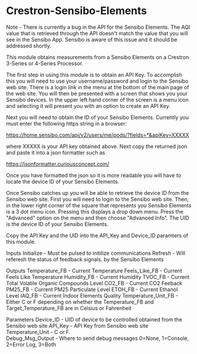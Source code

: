 # Crestron-Sensibo-Elements

Note - There is currently a bug in the API for the Sensibo Elements.  The AQI
value that is retrieved through the API doesn't match the value that you will
see in the Sensibo App.  Sensibo is aware of this issue and it should be addressed
shortly.

This module obtains measurements from a Sensibo Elements on a Crestron 3-Series or 
4-Series Processor.  

The first step in using this module is to obtain an API Key.  To accomplish 
this you will need to use your username/password and login to the Sensibo 
web site.  There is a login link in the menu at the bottom of the main 
page of the web site.  You will then be presented with a screen that shows 
you your Sensibo devices.  In the upper left hand corner of the screen is 
a menu icon and selecting it will present you with an option to create an 
API Key.

Next you will need to obtain the ID of your Sensibo Elements.  Currently you
must enter the following https string in a browser:

https://home.sensibo.com/api/v2/users/me/pods/?fields=*&apiKey=XXXXX

where XXXXX is your API key obtained above. Next copy the returned json and
paste it into a json formatter such as

https://jsonformatter.curiousconcept.com/

Once you have formatted the json so it is more readable you will have to
locate the device ID of your Sensibo Elements.

Once Sensibo catches up you will be able to retrieve the device ID from the
Sensibo web site. First you will need to login to the Sensibo web site. Then,
in the lower right corner of the square that represents you Sensibo Elements
 is a 3 dot menu icon.  Pressing this displays a drop down
menu.  Press the "Advanced" option on the menu and then choose "Advanced Info".
The UID is the device ID of your Sensibo Elements.

Copy the API Key and the UID into the API_Key and Device_ID paramters of this
module. 

Inputs
Initialize                 - Must be pulsed to initilize communications
Refresh                    - Will referesh the status of feedback signals.
                             by the Sensibo Elements

Outputs
Temperature_FB             - Current Temperature
Feels_Like_FB              - Current Feels Like Temperature
Humidity_FB                - Current Humidity
TVOC_FB                    - Current Total Volatile Organic Compounds Level
CO2_FB                     - Current CO2 Feeback
PM25_FB                    - Current PM25 Particulate Level
ETOH_FB                    - Current Ethanol Level
IAQ_FB                     - Current Indoor Elements Quality
Temperature_Unit_FB        - Either C or F depending on whether the Temperature_FB
                             and Target_Temperature_FB are in Celsius or Fahrenheit


Parameters
Device_ID                  - UID of device to be controlled obtained
                             from the Sensibo web site
API_Key                    - API Key from Sensibo web site
Temperature_Unit           - C or F.  
Debug_Msg_Output           - Where to send debug messages
                             0=None, 1=Console, 2=Error Log, 3=Both 

